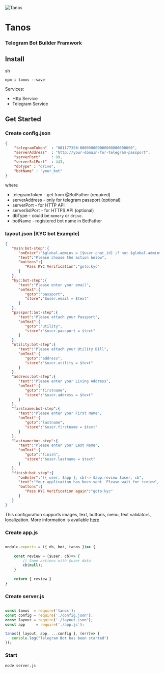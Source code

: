
![Tanos](https://res.cloudinary.com/nixar-work/image/upload/v1561861499/Screen_Shot_2019-06-30_at_05.24.28.png)

# Tanos 

### Telegram Bot Builder Framwork


## Install

sh
```
npm i tanos --save
```

Services:

  * Http Service
  * Telegram Service


## Get Started

### Create config.json

```JSON
{
    "telegramToken"  : "881177358:000000000000000000000000",  
    "serverAddress"  : "http://your-domain-for-telegram-passport",
    "serverPort"     : 80,
    "serverSslPort"  : 443,
    "dbType" : "drive",
    "botName" : "your_bot"
}
```

where

* telegramToken - get from @BotFather (required)
* serverAddress - only for telegram passport (optional)
* serverPort - for HTTP API
* serverSslPort - for HTTPS API (optional)
* dbType - could be `memory` or `drive`.
* botName - registered bot name in BotFather 



### layout.json (KYC bot Example)

```JSON
{
   "main:bot-step":{
      "onEnter":"$global.admins = [$user.chat_id] if not $global.admins?",
      "text":"Please choose the action below",
      "buttons":{
         "Pass KYC Verification":"goto:kyc"
      }
   },
   "kyc:bot-step":{
      "text":"Please enter your email",
      "onText":{
         "goto":"passport",
         "store":"$user.email = $text"
      }
   },
   "passport:bot-step":{
      "text":"Please attach your Passport",
      "onText":{
         "goto":"utility",
         "store":"$user.passport = $text"
      }
   },
   "utility:bot-step":{
      "text":"Please attach your Utility Bill",
      "onText":{
         "goto":"address",
         "store":"$user.utility = $text"
      }
   },
   "address:bot-step":{
      "text":"Please enter your Living Address",
      "onText":{
         "goto":"firstname",
         "store":"$user.address = $text"
      }
   },
   "firstname:bot-step":{
      "text":"Please enter your First Name",
      "onText":{
         "goto":"lastname",
         "store":"$user.firstname = $text"
      }
   },
   "lastname:bot-step":{
      "text":"Please enter your Last Name",
      "onText":{
         "goto":"finish",
         "store":"$user.lastname = $text"
      }
   },
   "finish:bot-step":{
      "onEnter":"({ user, $app }, cb)-> $app.review $user, cb",
      "text":"Your application has been sent. Please wait for review",
      "buttons":{
         "Pass KYC Verification again":"goto:kyc"
      }
   }
}

```

This configuration supports images, text, buttons, menu, text validators, localization. More information is available [here](LAYOUT.md)


### Create app.js

```Javascript 

module.exports = ({ db, bot, tanos })=> {
    
    const review = ($user, cb)=> {
        // Some actions with $user data
        cb(null);
    }
    
    return { review }
}

```


### Create server.js

```Javascript

const tanos  = require('tanos');
const config = require('./config.json');
const layout = require('./layout.json');
const app     = require('./app.js');

tanos({ layout, app, ...config }, (err)=> {
   console.log("Telegram Bot has been started") 
});

```

### Start 

```
node server.js
```
